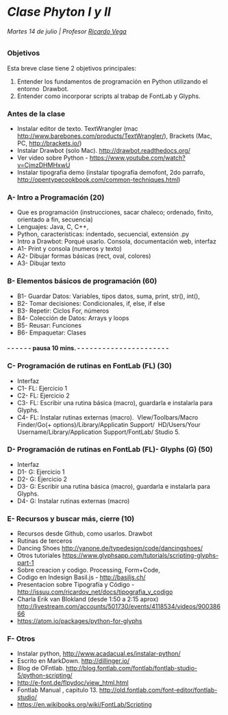 # *Clase Phyton I y II*
###### Martes 14 de julio | Profesor [Ricardo Vega](www.ricardov.cl)

### Objetivos
Esta breve clase tiene 2 objetivos principales:  
1. Entender los fundamentos de programación en Python utilizando el entorno  Drawbot.
2. Entender como incorporar scripts al trabap de FontLab y Glyphs.  

### Antes de la clase
- Instalar editor de texto. TextWrangler (mac http://www.barebones.com/products/TextWrangler/), Brackets (Mac, PC, http://brackets.io/) 
- Instalar Drawbot (solo Mac). http://drawbot.readthedocs.org/
- Ver video sobre Python - https://www.youtube.com/watch?v=CjmzDHMHxwU
- Instalar tipografia demo (instalar tipografía demofont, 2do parrafo, http://opentypecookbook.com/common-techniques.html) 

### A- Intro a Programación (20)
- Que es programación (instrucciones, sacar chaleco; ordenado, finito, orientado a fin, secuencia)
- Lenguajes: Java, C, C++, 
- Python, características: indentado, secuencial, extensión .py
- Intro a Drawbot: Porqué usarlo. Consola, documentación web, interfaz
- A1- Print y consola (numeros y texto)
- A2- Dibujar formas básicas (rect, oval, colores)
- A3- Dibujar texto
 
### B- Elementos básicos de programación (60)
- B1- Guardar Datos: Variables, tipos datos, suma, print, str(), int(),
- B2- Tomar decisiones: Condicionales, if, else, if else
- B3- Repetir: Ciclos For, números
- B4- Colección de Datos: Arrays y loops
- B5- Reusar: Funciones 
- B6- Empaquetar: Clases

#### - - - - - - pausa 10 mins. - - - - - - - - - - - - - - - - - - - - - - 

### C- Programación de rutinas en FontLab (FL) (30)
- Interfaz
- C1- FL: Ejercicio 1 
- C2- FL: Ejercicio 2 
- C3- FL: Escribir una rutina básica (macro), guardarla e instalarla para Glyphs.  
- C4- FL: Instalar rutinas externas (macro). 
VIew/Toolbars/Macro
Finder/Go(+ options)/Library/Applicatin Support/ 
HD/Users/Your Username/Library/Application Support/FontLab/ Studio 5.
 
 
### D- Programación de rutinas en FontLab (FL)- Glyphs (G) (50)
- Interfaz
- D1- G: Ejercicio 1 
- D2- G: Ejercicio 2 
- D3- G: Escribir una rutina básica (macro), guardarla e instalarla para Glyphs.  
- D4- G: Instalar rutinas externas (macro)

### E- Recursos y buscar más, cierre (10)
- Recursos desde Github, como usarlos. Drawbot  
- Rutinas de terceros 
- Dancing Shoes http://yanone.de/typedesign/code/dancingshoes/
- Otros tutoriales https://www.glyphsapp.com/tutorials/scripting-glyphs-part-1
- Sobre creacion y codigo. Processing, Form+Code, 
- Codigo en Indesign Basil.js - http://basiljs.ch/
- Presentacion sobre Tipografía y Código - http://issuu.com/ricardov_net/docs/tipografia_y_codigo
- Charla Erik van Blokland (desde 1:50 a 2:15 aprox) http://livestream.com/accounts/501730/events/4118534/videos/90038666
- https://atom.io/packages/python-for-glyphs

### F- Otros
- Instalar python, http://www.acadacual.es/instalar-python/
- Escrito en MarkDown. http://dillinger.io/
- Blog de OFntlab. http://blog.fontlab.com/fontlab/fontlab-studio-5/python-scripting/
- http://e-font.de/flpydoc/view_html.html
- Fontlab Manual , capitulo 13. http://old.fontlab.com/font-editor/fontlab-studio/
- https://en.wikibooks.org/wiki/FontLab/Scripting


